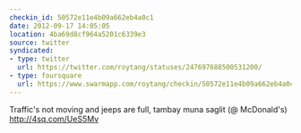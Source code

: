 ```yaml
---
checkin_id: 50572e11e4b09a662eb4a0c1
date: 2012-09-17 14:05:05
location: 4ba69d8cf964a5201c6339e3
source: twitter
syndicated:
- type: twitter
  url: https://twitter.com/roytang/statuses/247697688500531200/
- type: foursquare
  url: https://www.swarmapp.com/roytang/checkin/50572e11e4b09a662eb4a0c1
---
```


Traffic's not moving and jeeps are full, tambay muna saglit (@ McDonald's) http://4sq.com/UeS5Mv